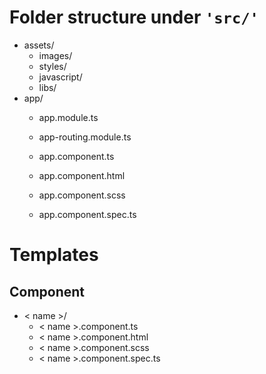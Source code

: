# Folder structure under `'src/'`
- assets/
    - images/
    - styles/
    - javascript/
    - libs/
- app/
    - app.module.ts
    - app-routing.module.ts

    - app.component.ts
    - app.component.html
    - app.component.scss
    - app.component.spec.ts

# Templates

## Component

- < name >/
    - < name >.component.ts
    - < name >.component.html
    - < name >.component.scss
    - < name >.component.spec.ts